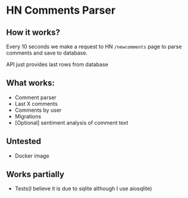 # HN Comments Parser
## How it works?
Every 10 seconds we make a request to HN `/newcomments` page to parse comments and save to database. 

API just provides last rows from database
## What works:
- Comment parser
- Last X comments
- Comments by user
- Migrations
- [Optional] sentiment analysis of comment text
## Untested
- Docker image
## Works partially
- Tests(I believe it is due to sqlite although I use aiosqlite)
